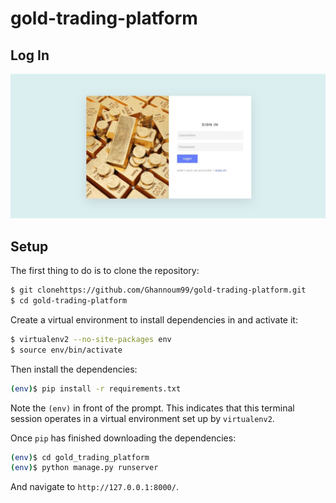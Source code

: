 # gold-trading-platform

## Log In
<div>
  <img src="https://github.com/Ghannoum99/gold-trading-platform/blob/main/login-image.jpeg">
</div>

## Setup

The first thing to do is to clone the repository:

```sh
$ git clonehttps://github.com/Ghannoum99/gold-trading-platform.git
$ cd gold-trading-platform
```

Create a virtual environment to install dependencies in and activate it:

```sh
$ virtualenv2 --no-site-packages env
$ source env/bin/activate
```

Then install the dependencies:

```sh
(env)$ pip install -r requirements.txt
```
Note the `(env)` in front of the prompt. This indicates that this terminal
session operates in a virtual environment set up by `virtualenv2`.

Once `pip` has finished downloading the dependencies:
```sh
(env)$ cd gold_trading_platform
(env)$ python manage.py runserver
```
And navigate to `http://127.0.0.1:8000/`.

